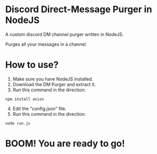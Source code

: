 # Discord Direct-Message Purger in NodeJS
A custom discord DM channel purger written in NodeJS.

Purges all your messages in a channel.

# How to use?
1. Make sure you have NodeJS installed.
2. Download the DM Purger and extract it.
3. Run this command in the direction:
```
npm install axios
```

4. Edit the "config.json" file.
5. Run this command in the direction:
```
node run.js
```

# BOOM! You are ready to go!
